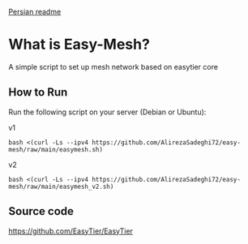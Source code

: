 [Persian readme](https://github.com/AlirezaSadeghi72/Easy-Mesh/blob/main/README_FA.md)

# What is Easy-Mesh?
A simple script to set up mesh network based on easytier core

## How to Run

Run the following script on your server (Debian or Ubuntu):

v1
```
bash <(curl -Ls --ipv4 https://github.com/AlirezaSadeghi72/easy-mesh/raw/main/easymesh.sh)
```

v2
```
bash <(curl -Ls --ipv4 https://github.com/AlirezaSadeghi72/easy-mesh/raw/main/easymesh_v2.sh)
```

## Source code
https://github.com/EasyTier/EasyTier
